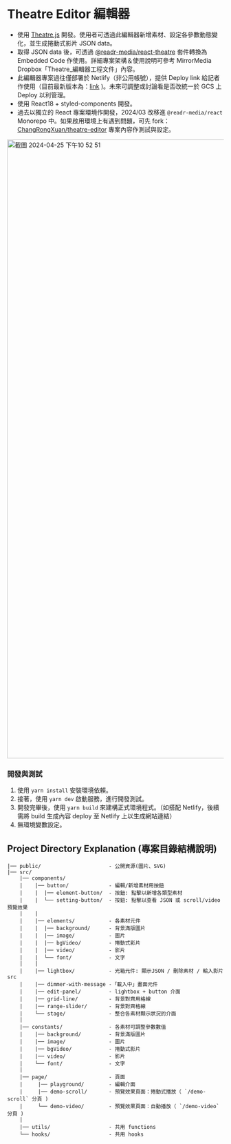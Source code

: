 # Theatre Editor 編輯器

- 使用 [Theatre.js](https://www.theatrejs.com/) 開發。使用者可透過此編輯器新增素材、設定各參數動態變化，並生成捲動式影片 JSON data。
- 取得 JSON data 後，可透過 [@readr-media/react-theatre](https://www.npmjs.com/package/@readr-media/react-theatre) 套件轉換為 Embedded Code 作使用。詳細專案架構＆使用說明可參考 MirrorMedia Dropbox「Theatre_編輯器工程文件」內容。
- 此編輯器專案過往僅部署於 Netlify（非公用帳號），提供 Deploy link 給記者作使用（目前最新版本為：[link](https://theatre-playground-prod.netlify.app/) )。未來可調整或討論看是否改統一於 GCS 上 Deploy 以利管理。
- 使用 React18 + styled-components 開發。
- 過去以獨立的 React 專案環境作開發，2024/03 改移進 `@readr-media/react` Monorepo 中。如果啟用環境上有遇到問題，可先 fork：[ChangRongXuan/theatre-editor](https://github.com/ChangRongXuan/theatre-editor) 專案內容作測試與設定。

<img width="1435" alt="截圖 2024-04-25 下午10 52 51" src="https://github.com/ChangRongXuan/react/assets/104489150/13493827-a597-4e8f-945f-b94d386c2b57">


### 開發與測試

1. 使用 `yarn install` 安裝環境依賴。
2. 接著，使用 `yarn dev` 啟動服務，進行開發測試。
3. 開發完畢後，使用 `yarn build` 來建構正式環境程式。（如搭配 Netlify，後續需將 build 生成內容 deploy 至 Netlify 上以生成網站連結）
4. 無環境變數設定。

## Project Directory Explanation (專案目錄結構說明)

```                      
|── public/                      - 公開資源(圖片、SVG)
|── src/           
    |── components/          
    |    |── button/             - 編輯/新增素材用按鈕
    |    |  |── element-button/  - 按鈕: 點擊以新增各類型素材
    |    |  └── setting-button/  - 按鈕: 點擊以查看 JSON 或 scroll/video 預覽效果
    |    |
    |    |── elements/           - 各素材元件
    |    |  |── background/      - 背景滿版圖片
    |    |  |── image/           - 圖片
    |    |  |── bgVideo/         - 捲動式影片
    |    |  |── video/           - 影片
    |    |  └── font/            - 文字    
    |    |                     
    |    |── lightbox/           - 光箱元件: 顯示JSON / 刪除素材 / 輸入影片src
    |    |── dimmer-with-message -「載入中」畫面元件
    |    |── edit-panel/         - lightbox + button 介面
    |    |── grid-line/          - 背景對齊用格線
    |    |── range-slider/       - 背景對齊格線
    |    └── stage/              - 整合各素材顯示狀況的介面
    |
    |── constants/               - 各素材可調整參數數值
    |    |── background/         - 背景滿版圖片
    |    |── image/              - 圖片
    |    |── bgVideo/            - 捲動式影片
    |    |── video/              - 影片
    |    └── font/               - 文字
    | 
    |── page/                    - 頁面
    |     |── playground/        - 編輯介面
    |     |── demo-scroll/       - 預覽效果頁面：捲動式播放（ `/demo-scroll` 分頁 ) 
    |     └── demo-video/        - 預覽效果頁面：自動播放（ `/demo-video` 分頁 ) 
    |  
    |── utils/                   - 共用 functions
    └── hooks/                   - 共用 hooks
```

